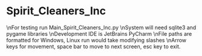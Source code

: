 # Spirit_Cleaners_Inc
\nFor testing run Main_Spirit_Cleaners_Inc.py
\nSystem will need sqlite3 and pygame libraries
\nDevelopment IDE is JetBrains PyCharm
\nFile paths are formatted for Windows, Linux run would take modifying slashes
\nArrow keys for movement, space bar to move to next screen, esc key to exit.
